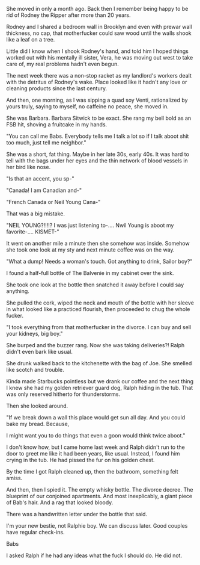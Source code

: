 She moved in only a month ago. Back then I remember being happy to be rid of Rodney the Ripper after more than 20 years.

Rodney and I shared a bedroom wall in Brooklyn and even with prewar wall thickness, no cap, that motherfucker could saw wood until the walls shook like a leaf on a tree.

Little did I know when I shook Rodney's hand, and told him I hoped things worked out with his mentally ill sister, Vera, he was moving out west to take care of, my real problems hadn't even begun.

The next week there was a non-stop racket as my landlord's workers dealt with the detritus of Rodney's wake. Place looked like it hadn't any love or cleaning products since the last century. 

And then, one morning, as I was sipping a quad soy Venti, rationalized by yours truly, saying to myself, no caffeine no peace, she moved in.

She was Barbara. Barbara Sitwick to be exact. She rang my bell bold as an FSB hit, shoving a fruitcake in my hands.

"You can call me Babs. Everybody tells me I talk a lot so if I talk aboot shit too much, just tell me neighbor."

She was a short, fat thing. Maybe in her late 30s, early 40s. It was hard to tell with the bags under her eyes and the thin network of blood vessels in her bird like nose.

"Is that an accent, you sp-"

"Canada! I am Canadian and-"

"French Canada or Neil Young Cana-"

That was a big mistake. 

"NEIL YOUNG?!!!!? I was just listening to-.... Nwil Young is aboot my favorite-.... KISMET-"

It went on another mile a minute then she somehow was inside.  Somehow she took one look at my sty and next minute coffee was on the way.

"What a dump! Needs a woman's touch. Got anything to drink, Sailor boy?"

I found a half-full bottle of The Balvenie in my cabinet over the sink.

She took one look at the bottle then snatched it away before I could say anything. 

She pulled the cork, wiped the neck and mouth of the bottle with her sleeve in what looked like a practiced flourish,  then proceeded to chug the whole fucker.

"I took everything from that motherfucker in the divorce. I can buy and sell your kidneys, big boy."

She burped and the buzzer rang. Now she was taking deliveries?! Ralph didn't even bark like usual. 

She drunk walked back to the kitchenette with the bag of Joe. She smelled like scotch and trouble. 

Kinda made Starbucks pointless but we drank our coffee and the next thing I knew she had my golden retriever guard dog, Ralph hiding in the tub. That was only reserved hitherto for thunderstorms. 

Then she looked around. 

"If we break down a wall this place would get sun all day. And you could bake my bread. Because,  

I might want you to do things that even a goon would think twice aboot."

I don't know how, but I came home last week and Ralph didn't run to the door to greet me like it had been years, like usual. Instead, I found him crying in the tub. He had pissed the fur on his golden chest.

By the time I got Ralph cleaned up, then the bathroom,  something felt amiss. 

And then,  then I spied it. The empty whisky bottle. The divorce decree.  The blueprint of our conjoined apartments. And most inexplicably,  a giant piece of Bab's hair. And a rag that looked bloody. 

There was a handwritten letter under the bottle that said.

I'm your new bestie, not Ralphie boy. We can discuss later. Good couples have regular check-ins.

Babs

I asked Ralph if he had any ideas what the fuck I should do. He did not.









